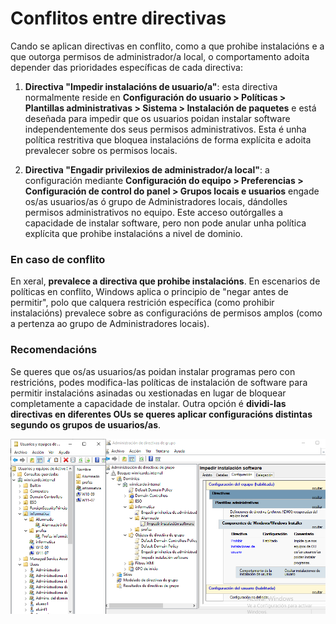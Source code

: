 # Conflitos entre directivas

Cando se aplican directivas en conflito, como a que prohibe instalacións e a que outorga permisos de administrador/a local, o comportamento adoita depender das prioridades específicas de cada directiva:

1. **Directiva "Impedir instalacións de usuario/a"**: esta directiva normalmente reside en **Configuración do usuario > Políticas > Plantillas administrativas > Sistema > Instalación de paquetes** e está deseñada para impedir que os usuarios poidan instalar software independentemente dos seus permisos administrativos. Esta é unha política restritiva que bloquea instalacións de forma explícita e adoita prevalecer sobre os permisos locais.

2. **Directiva "Engadir privilexios de administrador/a local"**: a configuración mediante **Configuración do equipo > Preferencias > Configuración de control do panel > Grupos locais e usuarios** engade os/as usuarios/as ó grupo de Administradores locais, dándolles permisos administrativos no equipo. Este acceso outórgalles a capacidade de instalar software, pero non pode anular unha política explícita que prohibe instalacións a nivel de dominio.

### En caso de conflito

En xeral, **prevalece a directiva que prohibe instalacións**. En escenarios de políticas en conflito, Windows aplica o principio de "negar antes de permitir", polo que calquera restrición específica (como prohibir instalacións) prevalece sobre as configuracións de permisos amplos (como a pertenza ao grupo de Administradores locais).

### Recomendacións

Se queres que os/as usuarios/as poidan instalar programas pero con restricións, podes modifica-las políticas de instalación de software para permitir instalacións asinadas ou xestionadas en lugar de bloquear completamente a capacidade de instalar. Outra opción é **dividi-las directivas en diferentes OUs se queres aplicar configuracións distintas segundo os grupos de usuarios/as**.

![Directivas en OUs distintas para evitar conflitos](/conflitosGPO.png "Importante a orde da aplicación das directivas e o seu reparto en OUs")
